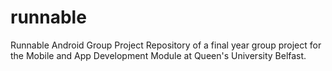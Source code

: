 # runnable
Runnable Android Group Project
Repository of a final year group project for the Mobile and App Development Module at Queen's University Belfast.
